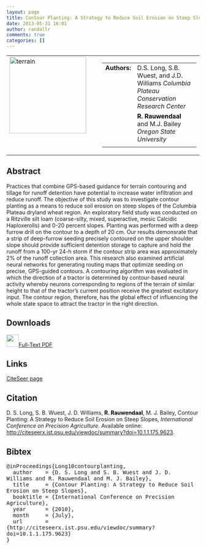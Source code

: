 ```yaml
---
layout: page
title: Contour Planting: A Strategy to Reduce Soil Erosion on Steep Slopes
date: 2013-05-31 16:01
author: randallr
comments: true
categories: []
---
```

<table style="border:none;" width="100%" cellspacing="0">
<tbody>
<tr valign="top">
<td style="border:none;" width="200"><a href="http://randallr.files.wordpress.com/2013/03/terrain.png"><img class="alignnone size-full wp-image-411" alt="terrain" src="http://randallr.files.wordpress.com/2013/03/terrain.png" width="200" /></a></td>
<td style="border:none;" width="10px"></td>
<td style="border:none;">
<table style="border:none;" cellspacing="0">
<tbody>
<tr valign="top">
<td style="border:none;" width="50px"><b>Authors:</b></td>
<td style="border:none;">D.S. Long, S.B. Wuest, and J.D. Williams
<i>Columbia Plateau Conservation Research Center</i></td>
</tr>
<tr valign="top">
<td style="border:none;" width="50px"></td>
<td style="border:none;"><b style="color:#000000;">R. Rauwendaal</b> and M.J. Bailey
<i>Oregon State University</i></td>
</tr>
<tr>
<td style="border:none;"></td>
<td style="border:none;"></td>
</tr>
</tbody>
</table>
</td>
</tr>
</tbody>
</table>
<h2>Abstract</h2>
<div>Practices that combine GPS-based guidance for terrain contouring and tillage for runoff detention have potential to increase water infiltration and reduce runoff. The objective of this study was to investigate contour planting as a means to reduce soil erosion on steep slopes of the Columbia Plateau dryland wheat region. An exploratory field study was conducted on a Ritzville silt loam (coarse-silty, mixed, superactive, mesic Calcidic Haploxerolls) and 0-20 percent slopes. Planting was performed with a deep furrow drill on the contour to a depth of 20 cm. Our results demonsrate that a strip of deep-furrow seeding precisely contoured on the upper shoulder slope should provide sufficient detention storage to capture and hold the runoff from a 100-yr 24-h storm if the contour strip area was approximately 2% of the runoff collection area. This research also examined artificial neural networks for generating routing maps that optimize seeding on precise, GPS-guided contours. A contouring algorithm was evaluated in which the direction of a tractor is determined by contour-based neural activity whereby neurons corresponding to regions of the terrain of similar height to that of the tractor’s current position receive the greatest excitatory input. The contour region, therefore, has the global effect of influencing the whole state space to attract the tractor in the right direction.</div>
<h2>Downloads</h2>
<div><span style="margin-right:20px;"><a href="http://randallr.files.wordpress.com/2013/05/countourplanting.pdf"><img alt="" src="http://randallr.files.wordpress.com/2013/06/pdf_icon-32x32.png" width="32px" border="0" />Full-Text PDF</a></span></div>
<h2>Links</h2>
<a href="http://citeseerx.ist.psu.edu/viewdoc/summary?doi=10.1.1.175.9623">CiteSeer page</a>
<h2>Citation</h2>
D. S. Long, S. B. Wuest, J. D. Williams, <b style="color:#000000;">R. Rauwendaal</b>, M. J. Bailey, Contour Planting: A Strategy to Reduce Soil Erosion on Steep Slopes, <i>International Conference on Precision Agriculture</i>. Available online: <a href="http://citeseerx.ist.psu.edu/viewdoc/summary?doi=10.1.1.175.9623">http://citeseerx.ist.psu.edu/viewdoc/summary?doi=10.1.1.175.9623</a>.
<h2>Bibtex</h2>
<pre style="word-wrap:break-word;white-space:pre-wrap;">@inProceedings{Long10contourplanting,
  author    = {D. S. Long and S. B. Wuest and J. D. Williams and R. Rauwendaal and M. J. Bailey},
  title     = {Contour Planting: A Strategy to Reduce Soil Erosion on Steep Slopes},  
  booktitle = {International Conference on Precision Agriculture},
  year      = {2010},
  month     = {July},
  url       = {http://citeseerx.ist.psu.edu/viewdoc/summary?doi=10.1.1.175.9623}
}</pre>
